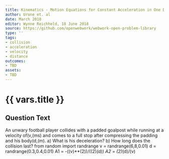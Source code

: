 ```yaml
---
title: Kinematics - Motion Equations for Constant Acceleration in One Dimension
author: Urone et. al
date: March 2018
editor: Wynne Reichheld, 18 June 2018
source: https://github.com/openwebwork/webwork-open-problem-library
type: ''
tags:
- collision
- acceleration
- velocity
- distance
outcomes:
- TBD
assets:
- TBD
---
```

# {{ vars.title }}

## Question Text

An unwary football player collides with a padded goalpost while running at a velocity of(v,(ms) and comes to a full stop after compressing the padding and his body(d,(m).
a) What is his deceleration?
b) How long does the collision last?
from random import randrange
v = randrange(6,8,0.01)
d = randrange(0.3,0.4,0.01)
A1 = -((v)**(2))/((2)*(d))
A2 = (2)*(d)/(v)